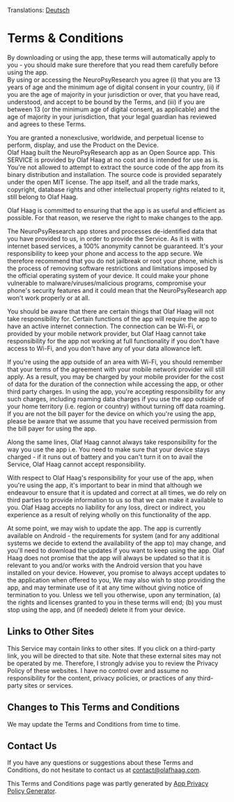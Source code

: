 Translations: [Deutsch](./terms_de)

# Terms & Conditions
By downloading or using the app, these terms will automatically apply to you - you should make sure therefore that you read them carefully before using the app.  
By using or accessing the NeuroPsyResearch you agree (i) that you are 13 years of age and the minimum age of digital consent in your country, (ii) if you are the age of majority in your jurisdiction or over, that you have read, understood, and accept to be bound by the Terms, and (iii) if you are between 13 (or the minimum age of digital consent, as applicable) and the age of majority in your jurisdiction, that your legal guardian has reviewed and agrees to these Terms.

You are granted a nonexclusive, worldwide, and perpetual license to perform, display, and use the Product on the Device.  
Olaf Haag built the NeuroPsyResearch app as an Open Source app. This SERVICE is provided by Olaf Haag at no cost and is intended for use as is.
You're not allowed to attempt to extract the source code of the app from its binary distribution and installation. The source code is provided separately under the open MIT license. The app itself, and all the trade marks, copyright, database rights and other intellectual property rights related to it, still belong to Olaf Haag.

Olaf Haag is committed to ensuring that the app is as useful and efficient as possible. For that reason, we reserve the right to make changes to the app.

The NeuroPsyResearch app stores and processes de-identified data that you have provided to us, in order to provide the Service. As it is with internet based services, a 100% anonymity cannot be guaranteed. It's your responsibility to keep your phone and access to the app secure. We therefore recommend that you do not jailbreak or root your phone, which is the process of removing software restrictions and limitations imposed by the official operating system of your device. It could make your phone vulnerable to malware/viruses/malicious programs, compromise your phone's security features and it could mean that the NeuroPsyResearch app won't work properly or at all.

You should be aware that there are certain things that Olaf Haag will not take responsibility for. Certain functions of the app will require the app to have an active internet connection. The connection can be Wi-Fi, or provided by your mobile network provider, but Olaf Haag cannot take responsibility for the app not working at full functionality if you don't have access to Wi-Fi, and you don't have any of your data allowance left.

If you're using the app outside of an area with Wi-Fi, you should remember that your terms of the agreement with your mobile network provider will still apply. As a result, you may be charged by your mobile provider for the cost of data for the duration of the connection while accessing the app, or other third party charges. In using the app, you're accepting responsibility for any such charges, including roaming data charges if you use the app outside of your home territory (i.e. region or country) without turning off data roaming. If you are not the bill payer for the device on which you're using the app, please be aware that we assume that you have received permission from the bill payer for using the app.

Along the same lines, Olaf Haag cannot always take responsibility for the way you use the app i.e. You need to make sure that your device stays charged - if it runs out of battery and you can't turn it on to avail the Service, Olaf Haag cannot accept responsibility.

With respect to Olaf Haag's responsibility for your use of the app, when you're using the app, it's important to bear in mind that although we endeavour to ensure that it is updated and correct at all times, we do rely on third parties to provide information to us so that we can make it available to you. Olaf Haag accepts no liability for any loss, direct or indirect, you experience as a result of relying wholly on this functionality of the app.

At some point, we may wish to update the app. The app is currently available on Android - the requirements for system (and for any additional systems we decide to extend the availability of the app to) may change, and you'll need to download the updates if you want to keep using the app. Olaf Haag does not promise that the app will always be updated so that it is relevant to you and/or works with the Android version that you have installed on your device. However, you promise to always accept updates to the application when offered to you, We may also wish to stop providing the app, and may terminate use of it at any time without giving notice of termination to you. Unless we tell you otherwise, upon any termination, (a) the rights and licenses granted to you in these terms will end; (b) you must stop using the app, and (if needed) delete it from your device.

## Links to Other Sites
This Service may contain links to other sites. If you click on a third-party link, you will be directed to that site. Note that these external sites may not be operated by me. Therefore, I strongly advise you to review the Privacy Policy of these websites. I have no control over and assume no responsibility for the content, privacy policies, or practices of any third-party sites or services.

## Changes to This Terms and Conditions
We may update the Terms and Conditions from time to time.

## Contact Us
If you have any questions or suggestions about these Terms and Conditions, do not hesitate to contact us at [contact@olafhaag.com](mailto:contact@olafhaag.com).

This Terms and Conditions page was partly generated by [App Privacy Policy Generator](https://app-privacy-policy-generator.firebaseapp.com/).
